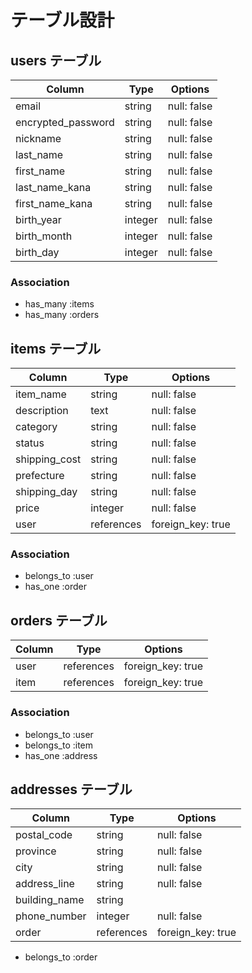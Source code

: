 # テーブル設計

## users テーブル

| Column                 | Type     | Options     |
| ---------------------- | -------- | ----------- |
| email                  | string   | null: false |
| encrypted_password     | string   | null: false |
| nickname               | string   | null: false |
| last_name              | string   | null: false |
| first_name             | string   | null: false |
| last_name_kana         | string   | null: false |
| first_name_kana        | string   | null: false |
| birth_year             | integer  | null: false |
| birth_month            | integer  | null: false |
| birth_day              | integer  | null: false |


### Association

- has_many :items
- has_many :orders

## items テーブル

| Column                 | Type       | Options            |
| ---------------------- | ---------- | -------------------|
| item_name              | string     | null: false        |
| description            | text       | null: false        |
| category               | string     | null: false        |
| status                 | string     | null: false        |
| shipping_cost          | string     | null: false        |
| prefecture             | string     | null: false        |
| shipping_day           | string     | null: false        |
| price                  | integer    | null: false        |
| user                   | references | foreign_key: true  |

### Association

- belongs_to :user
- has_one :order

## orders テーブル

| Column                 | Type       | Options            |
| ---------------------- | ---------- | ------------------ |
| user                   | references | foreign_key: true  |
| item                   | references | foreign_key: true  |

### Association

- belongs_to :user
- belongs_to :item
- has_one :address

## addresses テーブル

| Column                 | Type       | Options            |
| ---------------------- | ---------- | -------------------|
| postal_code            | string     | null: false        |
| province               | string     | null: false        |
| city                   | string     | null: false        |
| address_line           | string     | null: false        |
| building_name          | string     |                    |
| phone_number           | integer    | null: false        |
| order                  | references | foreign_key: true  |

- belongs_to :order
